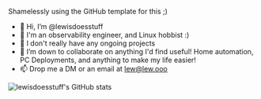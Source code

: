 Shamelessly using the GitHub template for this ;)

- 👋 Hi, I’m @lewisdoesstuff
- 👀 I'm an observability engineer, and Linux hobbist :)
- 🌱 I don't really have any ongoing projects
- 💞️ I’m down to collaborate on anything I'd find useful! Home automation, PC Deployments, and anything to make my life easier!
- 📫 Drop me a DM or an email at lew@lew.ooo



![lewisdoesstuff's GitHub stats](https://github-readme-stats.vercel.app/api?username=lewisdoesstuff&count_private=true&show_icons=true) 


<!---
lewisdoesstuff/lewisdoesstuff is a ✨ special ✨ repository because its `README.md` (this file) appears on your GitHub profile.
You can click the Preview link to take a look at your changes.
--->
